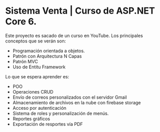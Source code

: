 # Sistema Venta | Curso de ASP.NET Core 6.
Este proyecto es sacado de un curso en YouTube. Los principales conceptos que se verán son:
- Programación orientada a objetos.
- Patrón con Arquitectura N Capas
- Patrón MVC
- Uso de Entitu Framework

Lo que se espera aprender es:

- POO
- Operaciones CRUD
- Envío de correos personalizados con el servidor Gmail
- Almacenamiento de archivos en la nube con firebase storage
- Acceso por autenticación
- Sistema de roles y personalización de menús.
- Reportes gráficos
- Exportación de resportes vía PDF
